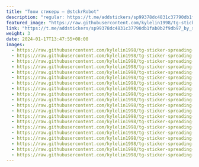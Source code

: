 ```yaml
---
title: "Твои стикеры — @stckrRobot"
description: "regular: https://t.me/addstickers/sp99378dc4831c37790db1fab0b2f9db97_by_stckrRobot"
featured_image: "https://raw.githubusercontent.com/kylelin1998/tg-sticker-spreading-worldwide-images/main/img/6162bded-d905-4b8f-8800-72fc7346f6e3.jpg"
link: "https://t.me/addstickers/sp99378dc4831c37790db1fab0b2f9db97_by_stckrRobot"
weight: 3
date: 2024-01-17T13:47:55+08:00
images:
  - https://raw.githubusercontent.com/kylelin1998/tg-sticker-spreading-worldwide-images/main/img/6162bded-d905-4b8f-8800-72fc7346f6e3.jpg
  - https://raw.githubusercontent.com/kylelin1998/tg-sticker-spreading-worldwide-images/main/img/ade3d415-4b01-4122-8dc4-1654f8d25243.jpg
  - https://raw.githubusercontent.com/kylelin1998/tg-sticker-spreading-worldwide-images/main/img/ab7e203d-0893-43d9-af4a-e9c226bbeab4.jpg
  - https://raw.githubusercontent.com/kylelin1998/tg-sticker-spreading-worldwide-images/main/img/2777a52c-5cf3-4899-a31f-45fd0f70e2cb.jpg
  - https://raw.githubusercontent.com/kylelin1998/tg-sticker-spreading-worldwide-images/main/img/f8ff9b2f-8213-4500-96e5-0ea9708ffcbf.jpg
  - https://raw.githubusercontent.com/kylelin1998/tg-sticker-spreading-worldwide-images/main/img/3946137c-3c3f-4d8c-83d1-efc50798d05e.jpg
  - https://raw.githubusercontent.com/kylelin1998/tg-sticker-spreading-worldwide-images/main/img/5af5274a-b7e9-46f1-ae64-e6786ed9452a.jpg
  - https://raw.githubusercontent.com/kylelin1998/tg-sticker-spreading-worldwide-images/main/img/fab9c31a-0c78-4215-97a8-3a3e7a96a0fa.jpg
  - https://raw.githubusercontent.com/kylelin1998/tg-sticker-spreading-worldwide-images/main/img/67f2505b-6c81-42cd-9830-895ae401f1a2.jpg
  - https://raw.githubusercontent.com/kylelin1998/tg-sticker-spreading-worldwide-images/main/img/934d5b29-efa6-4d17-bab3-d5d38ac7eedb.jpg
  - https://raw.githubusercontent.com/kylelin1998/tg-sticker-spreading-worldwide-images/main/img/3adb85a4-3243-4b12-93d4-cc5369d208ba.jpg
  - https://raw.githubusercontent.com/kylelin1998/tg-sticker-spreading-worldwide-images/main/img/9103617a-af3d-41d8-8a8e-b6929541d86b.jpg
  - https://raw.githubusercontent.com/kylelin1998/tg-sticker-spreading-worldwide-images/main/img/400a926d-5ab6-41f8-858a-7de009c8d1c4.jpg
  - https://raw.githubusercontent.com/kylelin1998/tg-sticker-spreading-worldwide-images/main/img/e91445d8-0c3b-49ae-b989-cff6d968aafd.jpg
  - https://raw.githubusercontent.com/kylelin1998/tg-sticker-spreading-worldwide-images/main/img/44a2bc08-e9c7-495b-8457-e51bdcd3e507.jpg
  - https://raw.githubusercontent.com/kylelin1998/tg-sticker-spreading-worldwide-images/main/img/4b5ff2de-3455-455d-b3c9-d6cf6f7e2c48.jpg
  - https://raw.githubusercontent.com/kylelin1998/tg-sticker-spreading-worldwide-images/main/img/958fab06-e0ad-4689-bcad-4374f4addee1.jpg
  - https://raw.githubusercontent.com/kylelin1998/tg-sticker-spreading-worldwide-images/main/img/f1c9c613-b249-4d8f-ae74-828969604caf.jpg
  - https://raw.githubusercontent.com/kylelin1998/tg-sticker-spreading-worldwide-images/main/img/3a149dab-c323-4403-8e94-c7f8248ebdd9.jpg
  - https://raw.githubusercontent.com/kylelin1998/tg-sticker-spreading-worldwide-images/main/img/5ad92cd7-1224-4f1a-8181-e43595ed984d.jpg
---
```


